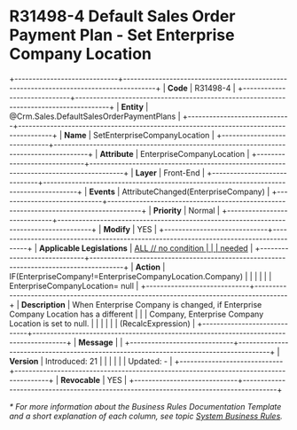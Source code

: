 ﻿---
erp.type: front-end-business-rule
erp.entity: Crm.Sales.DefaultSalesOrderPaymentPlans
---

# R31498-4 Default Sales Order Payment Plan - Set Enterprise Company Location
+-----------------------------+---------------------------------------------------------------------------------------+
| **Code**                    | R31498-4                                                                              |
+-----------------------------+---------------------------------------------------------------------------------------+
| **Entity**                  | @Crm.Sales.DefaultSalesOrderPaymentPlans                                                          |
+-----------------------------+---------------------------------------------------------------------------------------+
| **Name**                    | SetEnterpriseCompanyLocation                                                          |
+-----------------------------+---------------------------------------------------------------------------------------+
| **Attribute**               | EnterpriseCompanyLocation                                                             |
+-----------------------------+---------------------------------------------------------------------------------------+
| **Layer**                   | Front-End                                                                             |
+-----------------------------+---------------------------------------------------------------------------------------+
| **Events**                  | AttributeChanged(EnterpriseCompany)                                                   |
+-----------------------------+---------------------------------------------------------------------------------------+
| **Priority**                | Normal                                                                                |
+-----------------------------+---------------------------------------------------------------------------------------+
| **Modify**                  | YES                                                                                   |
+-----------------------------+---------------------------------------------------------------------------------------+
| **Applicable Legislations** | [ALL // no condition                                                                  |
|                             | needed](https://confluence.erp.net/display/techdoc/Country+Specific+Functionality)    |
+-----------------------------+---------------------------------------------------------------------------------------+
| **Action**                  | IF(EnterpriseCompany!=EnterpriseCompanyLocation.Company)                              |
|                             |                                                                                       |
|                             | EnterpriseCompanyLocation= null                                                       |
+-----------------------------+---------------------------------------------------------------------------------------+
| **Description**             | When Enterprise Company is changed, if Enterprise Company Location has a different    |
|                             | Company, Enterprise Company Location is set to null.                                  |
|                             |                                                                                       |
|                             | (RecalcExpression)                                                                    |
+-----------------------------+---------------------------------------------------------------------------------------+
| **Message**                 |                                                                                       |
+-----------------------------+---------------------------------------------------------------------------------------+
| **Version**                 | Introduced: 21                                                                        |
|                             |                                                                                       |
|                             | Updated: -                                                                            |
+-----------------------------+---------------------------------------------------------------------------------------+
| **Revocable**               | YES                                                                                   |
+-----------------------------+---------------------------------------------------------------------------------------+

*\* For more information about the Business Rules Documentation Template and a short explanation of each column, see
topic [System Business Rules](../templates/template-description-system-business-rules.md).*

  

  
